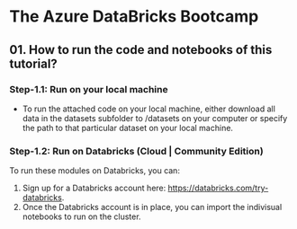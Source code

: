# The Azure DataBricks Bootcamp

## 01. How to run the code and notebooks of this tutorial?

### Step-1.1: Run on your local machine

- To run the attached code on your local machine, either download all data in the datasets subfolder to /datasets on your computer or specify the path to that particular dataset on your local machine.

### Step-1.2: Run on Databricks (Cloud | Community Edition)

To run these modules on Databricks, you can:

1. Sign up for a Databricks account here: https://databricks.com/try-databricks.
2. Once the Databricks account is in place, you can import the indivisual notebooks to run on the cluster.
